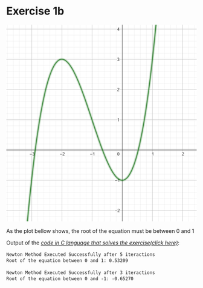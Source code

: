 # Exercise 1b

![plot](plot.png)

As the plot bellow shows, the root of the equation must be between 0 and 1

Output of the *[code in C language that solves the exercise(click here)](ex01b.c)*:
    
    Newton Method Executed Successfully after 5 iteractions
    Root of the equation between 0 and 1: 0.53209

    Newton Method Executed Successfully after 3 iteractions
    Root of the equation between 0 and -1: -0.65270
